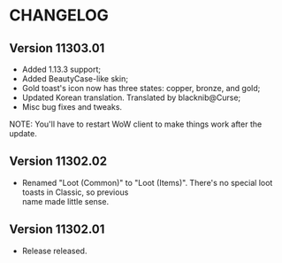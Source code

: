 # CHANGELOG

## Version 11303.01

- Added 1.13.3 support;
- Added BeautyCase-like skin;
- Gold toast's icon now has three states: copper, bronze, and gold;
- Updated Korean translation. Translated by blacknib@Curse;
- Misc bug fixes and tweaks.

NOTE: You'll have to restart WoW client to make things work after the update.

## Version 11302.02

- Renamed "Loot (Common)" to "Loot (Items)". There's no special loot toasts in Classic, so previous  
  name made little sense.

## Version 11302.01

- Release released.
